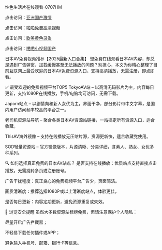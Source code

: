 性色生活片在线观看-0707HM

点击访问：<a href="https://bered.pages.dev/">亚洲国产激情</a>

点击访问：<a href="https://gfd-5xg.pages.dev/">啪啪免费高清视频</a>

点击访问：<a href="https://bsdf-5f5.pages.dev/">欧美黄色录象</a>

点击访问：<a href="https://gda-c7m.pages.dev/">啪啪小视频国产</a>

日本AV免费视频推荐【2025最新入口合集】
想免费在线观看日本AV内容，却总是遇到广告弹窗、加载缓慢甚至无法播放的问题？别担心，本文为你精心整理了目前互联网上最受欢迎的日本AV免费资源入口，支持高清播放，无需注册，即点即看。

✅ 最受欢迎的免费视频平台TOP5
TokyoAV站 – 以高清无码影片为主，内容每日更新，支持1080P在线播放，手机/电脑均可访问，无需下载。

Japorn站点 – 以剧情向和新人女优为主，界面干净，部分影片带中文字幕，是国内用户访问频率较高的平台之一。

老司机资源站导航 – 聚合各类日本AV资源站链接，一站搞定所有资源入口，适合收藏。

ThisAV海外镜像 – 支持在线播放无压缩片源，资源更新快，适合收藏党使用。

SOD轻量资源站 – 官方镜像版本，片源清晰、分类详细，含素人、熟女、女优多种系列。

🔍 如何选择真正免费的日本AV站点？
是否支持在线播放：优质站点支持直接点击播放，无需跳转多页或注册账号。

广告干扰程度：真正良心的免费视频平台广告少，页面简洁。

画质清晰度：推荐选择1080P或以上清晰度站点，体验更佳。

是否每日更新：内容定期更新，避免资源重复或失效。

🔐 浏览安全提醒
虽然大多数资源站标榜免费，但请注意保护个人隐私：

尽量开启广告拦截器；

不轻易下载任何插件或APP；

避免输入手机号、邮箱、银行卡等信息。




<span style="display:none;">[Canonical link](）</span>
